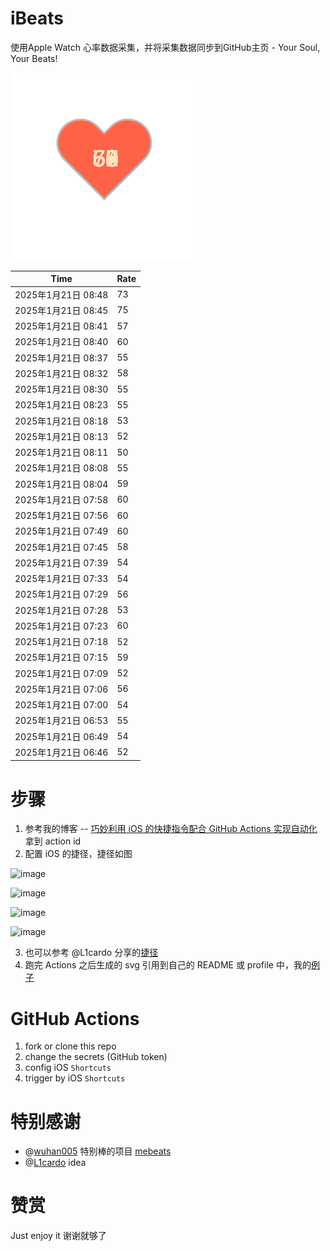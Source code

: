 # iBeats
使用Apple Watch 心率数据采集，并将采集数据同步到GitHub主页 - Your Soul, Your Beats!

![](./files/heart.svg)

<!--START_SECTION:my_heart_rate-->
| Time | Rate | 
 | ---- | ---- | 
| 2025年1月21日 08:48 | 73 |
| 2025年1月21日 08:45 | 75 |
| 2025年1月21日 08:41 | 57 |
| 2025年1月21日 08:40 | 60 |
| 2025年1月21日 08:37 | 55 |
| 2025年1月21日 08:32 | 58 |
| 2025年1月21日 08:30 | 55 |
| 2025年1月21日 08:23 | 55 |
| 2025年1月21日 08:18 | 53 |
| 2025年1月21日 08:13 | 52 |
| 2025年1月21日 08:11 | 50 |
| 2025年1月21日 08:08 | 55 |
| 2025年1月21日 08:04 | 59 |
| 2025年1月21日 07:58 | 60 |
| 2025年1月21日 07:56 | 60 |
| 2025年1月21日 07:49 | 60 |
| 2025年1月21日 07:45 | 58 |
| 2025年1月21日 07:39 | 54 |
| 2025年1月21日 07:33 | 54 |
| 2025年1月21日 07:29 | 56 |
| 2025年1月21日 07:28 | 53 |
| 2025年1月21日 07:23 | 60 |
| 2025年1月21日 07:18 | 52 |
| 2025年1月21日 07:15 | 59 |
| 2025年1月21日 07:09 | 52 |
| 2025年1月21日 07:06 | 56 |
| 2025年1月21日 07:00 | 54 |
| 2025年1月21日 06:53 | 55 |
| 2025年1月21日 06:49 | 54 |
| 2025年1月21日 06:46 | 52 |

<!--END_SECTION:my_heart_rate-->

# 步骤
1. 参考我的博客 -- [巧妙利用 iOS 的快捷指令配合 GitHub Actions 实现自动化](https://github.com/yihong0618/gitblog/issues/198) 拿到 action id
2. 配置 iOS 的捷径，捷径如图

![image](https://user-images.githubusercontent.com/15976103/122154218-0db0b480-ce97-11eb-93bb-5aec07c558dc.png)

![image](https://user-images.githubusercontent.com/15976103/122154236-186b4980-ce97-11eb-8e4b-70551a0391ae.png)

![image](https://user-images.githubusercontent.com/15976103/122154268-2d47dd00-ce97-11eb-902e-3acf292265a9.png)

![image](https://user-images.githubusercontent.com/15976103/122174055-fa144680-ceb4-11eb-9be2-3eb83cd516f7.png)

3. 也可以参考 @L1cardo 分享的[捷径](https://www.icloud.com/shortcuts/6ab6047b459c41ad822ad6b94b1c03d4)
4. 跑完 Actions 之后生成的 svg 引用到自己的 README 或 profile 中，我的[例子](https://github.com/yihong0618) 

# GitHub Actions

1. fork or clone this repo
2. change the secrets (GitHub token)
3. config iOS `Shortcuts` 
4. trigger by iOS `Shortcuts`

# 特别感谢
- @[wuhan005](https://github.com/wuhan005) 特别棒的项目 [mebeats](https://github.com/wuhan005/mebeats)
- @[L1cardo](https://github.com/L1cardo) idea

# 赞赏
Just enjoy it
谢谢就够了
